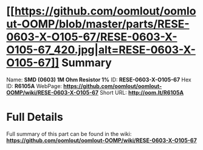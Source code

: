 
[[https://github.com/oomlout/oomlout-OOMP/blob/master/parts/RESE-0603-X-O105-67/RESE-0603-X-O105-67_420.jpg|alt=RESE-0603-X-O105-67]] 
Summary
=================

Name: __SMD (0603) 1M Ohm Resistor 1%__
ID: __RESE-0603-X-O105-67__
Hex ID: __R6105A__
WebPage: __https://github.com/oomlout/oomlout-OOMP/wiki/RESE-0603-X-O105-67__
Short URL: __http://oom.lt/R6105A__

Full Details
==========================
Full summary of this part can be found in the wiki:   
__https://github.com/oomlout/oomlout-OOMP/wiki/RESE-0603-X-O105-67__   

